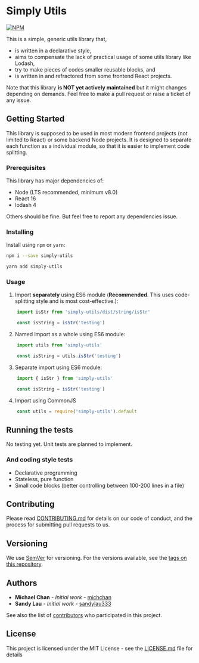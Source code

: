 # Simply Utils

[![NPM](https://nodei.co/npm/simply-utils.png)](https://nodei.co/npm/simply-utils/)

This is a simple, generic utils library that,

- is written in a declarative style,
- aims to compensate the lack of practical usage of some utils library like Lodash,
- try to make pieces of codes smaller reusable blocks, and 
- is written in and refractored from some frontend React projects.

Note that this library **is NOT yet actively maintained** but it might changes depending on demands. Feel free to make a pull request or raise a ticket of any issue.

## Getting Started

This library is supposed to be used in most modern frontend projects (not limited to React) or some backend Node projects. It is designed to separate each function as a individual module, so that it is easier to implement code splitting. 

### Prerequisites

This library has major dependencies of:

- Node (LTS recommended, minimum v8.0)
- React 16
- lodash 4

Others should be fine. But feel free to report any dependencies issue.

### Installing

Install using `npm` or `yarn`:

```sh
npm i --save simply-utils
```

```sh
yarn add simply-utils
```

### Usage

1. Import **separately** using ES6 module (**Recommended**. This uses code-splitting style and is most cost-effective.):

```Javascript
    import isStr from 'simply-utils/dist/string/isStr'

    const isString = isStr('testing')
```

2. Named import as a whole using ES6 module:

```Javascript
    import utils from 'simply-utils'

    const isString = utils.isStr('testing')
```

3. Separate import using ES6 module:

```Javascript
    import { isStr } from 'simply-utils'

    const isString = isStr('testing')
```

4. Import using CommonJS

```Javascript
    const utils = require('simply-utils').default
```

## Running the tests

No testing yet. Unit tests are planned to implement.

### And coding style tests

- Declarative programming
- Stateless, pure function
- Small code blocks (better controlling between 100-200 lines in a file)

## Contributing

Please read [CONTRIBUTING.md](https://gist.github.com/PurpleBooth/b24679402957c63ec426) for details on our code of conduct, and the process for submitting pull requests to us.

## Versioning

We use [SemVer](http://semver.org/) for versioning. For the versions available, see the [tags on this repository](https://github.com/your/project/tags). 

## Authors

* **Michael Chan** - *Initial work* - [michchan](https://github.com/michchan)
* **Sandy Lau** - *Initial work* - [sandylau333](https://github.com/sandylau333)

See also the list of [contributors](https://github.com/your/project/contributors) who participated in this project.

## License

This project is licensed under the MIT License - see the [LICENSE.md](LICENSE.md) file for details